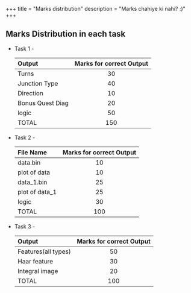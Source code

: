 +++
title = "Marks distribution"
description = "Marks chahiye ki nahi? :)"
+++
## Marks Distribution in each task

- Task 1 -

  | Output           | Marks for correct Output |
  | :--------------- | :----------------------: |
  | Turns            |            30            |
  | Junction Type    |            40            |
  | Direction        |            10            |
  | Bonus Quest Diag |            20            |
  | logic            |            50            |
  | TOTAL            |           150            |

- Task 2 -

  | File Name      | Marks for correct Output |
  | :------------- | :----------------------: |
  | data.bin       |            10            |
  | plot of data   |            10            |
  | data_1.bin     |            25            |
  | plot of data_1 |            25            |
  | logic          |            30            |
  | TOTAL          |           100            |

- Task 3 -

  | Output                   | Marks for correct Output |
  | :----------------------- | :----------------------: |
  | Features(all types)      |            50            |
  | Haar feature             |            30            |
  | Integral image           |            20            |
  | TOTAL                    |           100            |
<!-- [Go back](score.md) -->
